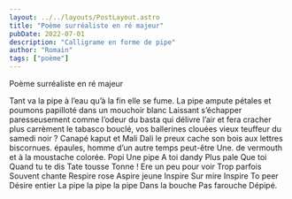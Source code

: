 ```yaml
---
layout: ../../layouts/PostLayout.astro
title: "Poème surréaliste en ré majeur"
pubDate: 2022-07-01
description: "Calligrame en forme de pipe"
author: "Romain"
tags: ["poème"]
---
```

Poème surréaliste en ré majeur

Tant va la pipe à l’eau qu’à la fin elle se fume.
La pipe ampute pétales et poumons papilloté dans un
  mouchoir blanc Laissant s’échapper paresseusement
  comme l’odeur du basta qui délivre l’air et fera cracher
  plus carrèment le tabasco bouclé,  vos ballerines clouées
  vieux teuffeur du samedi noir ? Canapé kaput et Mali
  Dali le preux cache son bois aux lettres biscornues.
  épaules, homme d’un autre temps peut-être Une.
de vermouth et à la moustache colorée. Popi
                                       Une pipe
                                       A toi dandy
                                      Plus pale
                                     Que toi
                                   Quand
                                tu te dis
                           Tate tousse
                       Tonne ! Ere
               un peu pour voir
           Trop parfois
      Souvent chante
    Respire rose
 Aspire
jeune
Inspire
Sur mire
Inspire
To peer
Désire
entier
La pipe
la pipe la pipe
  Dans la bouche
  Pas farouche
Dépipé.

